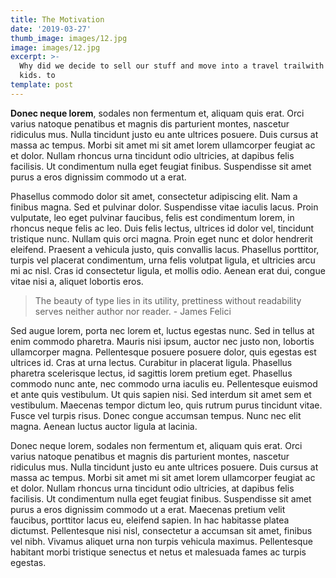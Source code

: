 ```yaml
---
title: The Motivation
date: '2019-03-27'
thumb_image: images/12.jpg
image: images/12.jpg
excerpt: >-
  Why did we decide to sell our stuff and move into a travel trailwith 3 small
  kids. to 
template: post
---
```


**Donec neque lorem**, sodales non fermentum et, aliquam quis erat. Orci varius natoque penatibus et magnis dis parturient montes, nascetur ridiculus mus. Nulla tincidunt justo eu ante ultrices posuere. Duis cursus at massa ac tempus. Morbi sit amet mi sit amet lorem ullamcorper feugiat ac et dolor. Nullam rhoncus urna tincidunt odio ultricies, at dapibus felis facilisis. Ut condimentum nulla eget feugiat finibus. Suspendisse sit amet purus a eros dignissim commodo ut a erat.

Phasellus commodo dolor sit amet, consectetur adipiscing elit. Nam a finibus magna. Sed et pulvinar dolor. Suspendisse vitae iaculis lacus. Proin vulputate, leo eget pulvinar faucibus, felis est condimentum lorem, in rhoncus neque felis ac leo. Duis felis lectus, ultrices id dolor vel, tincidunt tristique nunc. Nullam quis orci magna. Proin eget nunc et dolor hendrerit eleifend. Praesent a vehicula justo, quis convallis lacus. Phasellus porttitor, turpis vel placerat condimentum, urna felis volutpat ligula, et ultricies arcu mi ac nisl. Cras id consectetur ligula, et mollis odio. Aenean erat dui, congue vitae nisi a, aliquet lobortis eros.

> The beauty of type lies in its utility, prettiness without readability serves neither author nor reader. - James Felici

Sed augue lorem, porta nec lorem et, luctus egestas nunc. Sed in tellus at enim commodo pharetra. Mauris nisi ipsum, auctor nec justo non, lobortis ullamcorper magna. Pellentesque posuere posuere dolor, quis egestas est ultrices id. Cras at urna lectus. Curabitur in placerat ligula. Phasellus pharetra scelerisque lectus, id sagittis lorem pretium eget. Phasellus commodo nunc ante, nec commodo urna iaculis eu. Pellentesque euismod et ante quis vestibulum. Ut quis sapien nisi. Sed interdum sit amet sem et vestibulum. Maecenas tempor dictum leo, quis rutrum purus tincidunt vitae. Fusce vel turpis risus. Donec congue accumsan tempus. Nunc nec elit magna. Aenean luctus auctor ligula at lacinia.

Donec neque lorem, sodales non fermentum et, aliquam quis erat. Orci varius natoque penatibus et magnis dis parturient montes, nascetur ridiculus mus. Nulla tincidunt justo eu ante ultrices posuere. Duis cursus at massa ac tempus. Morbi sit amet mi sit amet lorem ullamcorper feugiat ac et dolor. Nullam rhoncus urna tincidunt odio ultricies, at dapibus felis facilisis. Ut condimentum nulla eget feugiat finibus. Suspendisse sit amet purus a eros dignissim commodo ut a erat. Maecenas pretium velit faucibus, porttitor lacus eu, eleifend sapien. In hac habitasse platea dictumst. Pellentesque nisi nisl, consectetur a accumsan sit amet, finibus vel nibh. Vivamus aliquet urna non turpis vehicula maximus. Pellentesque habitant morbi tristique senectus et netus et malesuada fames ac turpis egestas.

